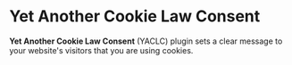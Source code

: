 # Yet Another Cookie Law Consent
<strong>Yet Another Cookie Law Consent</strong> (YACLC) plugin sets a clear message to your website's visitors that you are using cookies.
